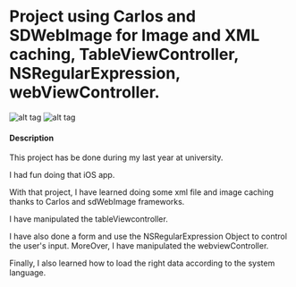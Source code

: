 <h1>Project using Carlos and SDWebImage for Image and XML caching, TableViewController, NSRegularExpression, webViewController.
</h1>

![alt tag](https://github.com/sofianeOuafir/iOSSwiftUniProject4/blob/master/iosProjectUni4-home.png?raw=true)
![alt tag](https://github.com/sofianeOuafir/iOSSwiftUniProject4/blob/master/iosProjectUni4-form.png?raw=true)</br>

<h4>Description</h4>

This project has be done during my last year at university. 

I had fun doing that iOS app.

With that project, I have learned doing some xml file and image caching thanks to Carlos and sdWebImage frameworks.

I have manipulated the tableViewcontroller. 

I have also done a form and use the NSRegularExpression Object to control the user's input.
MoreOver, I have manipulated the webviewController.

Finally, I also learned how to load the right data according to the system language.

